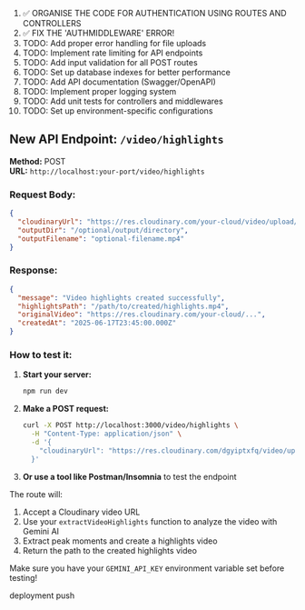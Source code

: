1. ✅ ORGANISE THE CODE FOR AUTHENTICATION USING ROUTES AND CONTROLLERS
2. ✅ FIX THE 'AUTHMIDDLEWARE' ERROR!
3. TODO: Add proper error handling for file uploads
4. TODO: Implement rate limiting for API endpoints
5. TODO: Add input validation for all POST routes
6. TODO: Set up database indexes for better performance
7. TODO: Add API documentation (Swagger/OpenAPI)
8. TODO: Implement proper logging system
9. TODO: Add unit tests for controllers and middlewares
10. TODO: Set up environment-specific configurations









## New API Endpoint: `/video/highlights`

**Method:** POST  
**URL:** `http://localhost:your-port/video/highlights`

### Request Body:
```json
{
  "cloudinaryUrl": "https://res.cloudinary.com/your-cloud/video/upload/v1234567890/sample.mp4",
  "outputDir": "/optional/output/directory",
  "outputFilename": "optional-filename.mp4"
}
```

### Response:
```json
{
  "message": "Video highlights created successfully",
  "highlightsPath": "/path/to/created/highlights.mp4",
  "originalVideo": "https://res.cloudinary.com/your-cloud/...",
  "createdAt": "2025-06-17T23:45:00.000Z"
}
```

### How to test it:

1. **Start your server:**
   ```bash
   npm run dev
   ```

2. **Make a POST request:**
   ```bash
   curl -X POST http://localhost:3000/video/highlights \
     -H "Content-Type: application/json" \
     -d '{
       "cloudinaryUrl": "https://res.cloudinary.com/dgyiptxfq/video/upload/v1750076823/BANGALIANA/lqdcirgpismmsisnee4q.mp4"
     }'
   ```

3. **Or use a tool like Postman/Insomnia** to test the endpoint

The route will:
1. Accept a Cloudinary video URL
2. Use your `extractVideoHighlights` function to analyze the video with Gemini AI
3. Extract peak moments and create a highlights video
4. Return the path to the created highlights video

Make sure you have your `GEMINI_API_KEY` environment variable set before testing!


deployment push 